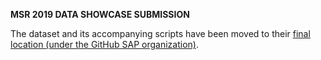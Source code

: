 **MSR 2019 DATA SHOWCASE SUBMISSION**

The dataset and its accompanying scripts have been moved to their [final location (under the GitHub SAP organization)](https://github.com/SAP/vulnerability-assessment-kb/tree/master/MSR2019).
